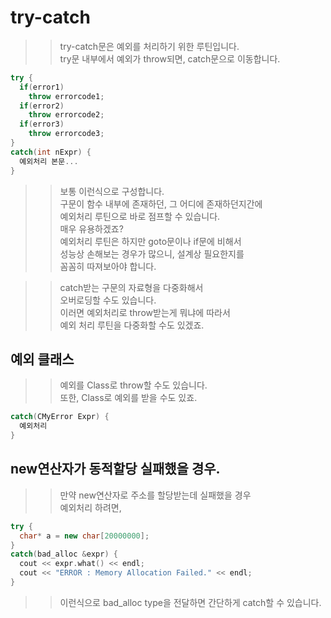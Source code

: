 # try-catch

>> try-catch문은 예외를 처리하기 위한 루틴입니다.  
>> try문 내부에서 예외가 throw되면, catch문으로 이동합니다.  
```C++
try {
  if(error1)  
    throw errorcode1;
  if(error2)
    throw errorcode2;
  if(error3)
    throw errorcode3;
}
catch(int nExpr) {
  예외처리 본문...
}
```
>> 보통 이런식으로 구성합니다.  
>> 구문이 함수 내부에 존재하던, 그 어디에 존재하던지간에   
>> 예외처리 루틴으로 바로 점프할 수 있습니다.  
>> 매우 유용하겠죠?  
>> 예외처리 루틴은 하지만 goto문이나 if문에 비해서  
>> 성능상 손해보는 경우가 많으니, 설계상 필요한지를   
>> 꼼꼼히 따져보아야 합니다.  

>> catch받는 구문의 자료형을 다중화해서  
>> 오버로딩할 수도 있습니다.  
>> 이러면 예외처리로 throw받는게 뭐냐에 따라서  
>> 예외 처리 루틴을 다중화할 수도 있겠죠.  

## 예외 클래스
>> 예외를 Class로 throw할 수도 있습니다.  
>> 또한, Class로 예외를 받을 수도 있죠.  
```C++
catch(CMyError Expr) { 
  예외처리
}
```

## new연산자가 동적할당 실패했을 경우.
>> 만약 new연산자로 주소를 할당받는데 실패했을 경우  
>> 예외처리 하려면,  
```C++
try {
  char* a = new char[20000000];
}
catch(bad_alloc &expr) {
  cout << expr.what() << endl;
  cout << "ERROR : Memory Allocation Failed." << endl;
}
```
>> 이런식으로 bad_alloc type을 전달하면 간단하게 catch할 수 있습니다.  
